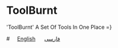 # ToolBurnt
'ToolBurnt' A Set Of Tools In One Place =}

#&nbsp; &nbsp; &nbsp;[English](https://github.com/MasterBurnt/ToolBurnt/wiki/English) &nbsp; &nbsp; &nbsp;[فارسی](https://github.com/MasterBurnt/ToolBurnt/wiki/Persian-home-page) 
